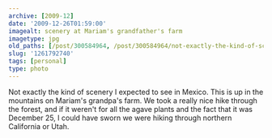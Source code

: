 ```yaml
---
archive: [2009-12]
date: '2009-12-26T01:59:00'
imagealt: scenery at Mariam's grandfather's farm
imagetype: jpg
old_paths: [/post/300584964, /post/300584964/not-exactly-the-kind-of-scenery-i-expected-to-see]
slug: '1261792740'
tags: [personal]
type: photo
---
```


Not exactly the kind of scenery I expected to see in Mexico.  This is up
in the mountains on Mariam's grandpa's farm. We took a really nice hike
through the forest, and if it weren't for all the agave plants and the
fact that it was December 25, I could have sworn we were hiking through
northern California or Utah.

